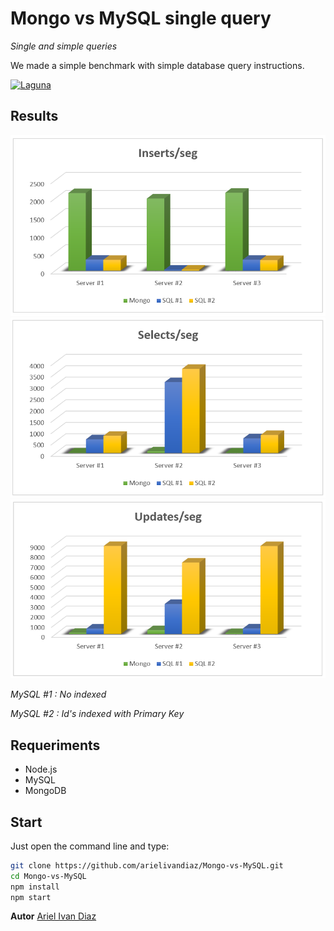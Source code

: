# Mongo vs MySQL single query
*Single and simple queries*

We made a simple benchmark with simple database query instructions.


[![Laguna](https://laguna.com.ar/img/label.png)](https://www.laguna.com.ar/)


## Results

[![insert](https://github.com/arielivandiaz/Mongo-vs-MySQL/blob/master/img/insert.PNG?raw=true)]()
[![select](https://github.com/arielivandiaz/Mongo-vs-MySQL/blob/master/img/select.PNG?raw=true)]()
[![update](https://github.com/arielivandiaz/Mongo-vs-MySQL/blob/master/img/update.PNG?raw=true)]()


*MySQL #1 : No indexed*

*MySQL #2 : Id's indexed with Primary Key*

## Requeriments


-   Node.js
-   MySQL
-   MongoDB 


## Start

Just open the command line and type:
```sh
git clone https://github.com/arielivandiaz/Mongo-vs-MySQL.git
cd Mongo-vs-MySQL
npm install
npm start
```




**Autor**
[Ariel Ivan Diaz](https://www.arielivandiaz.com/)
